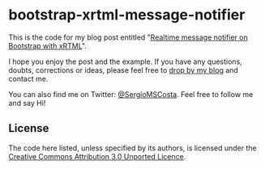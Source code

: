 # bootstrap-xrtml-message-notifier #
This is the code for my blog post entitled "[Realtime message notifier on Bootstrap with xRTML](http://sergiocosta.me/post/37836769827/realtime-message-notifier-on-bootstrap-with-xrtml)".

I hope you enjoy the post and the example. If you have any questions, doubts, corrections or ideas, please feel free to [drop by my blog](http://sergiocosta.me/) and contact me.

You can also find me on Twitter: [@SergioMSCosta](https://twitter.com/sergiomscosta). Feel free to follow me and say Hi!
## License ##
The code here listed, unless specified by its authors, is licensed under the [Creative Commons Attribution 3.0 Unported Licence](http://creativecommons.org/licenses/by/3.0/deed.en_US).